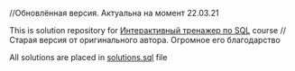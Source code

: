 //Обновлённая версия. Актуальна на момент 22.03.21

This is solution repository for [Интерактивный тренажер по SQL](https://stepik.org/course/63054) course
//Старая версия от оригинального автора. Огромное его благодарство 

All solutions are placed in [solutions.sql](https://github.com/iamtodor/stepik-sql/blob/master/solutions.sql) file


